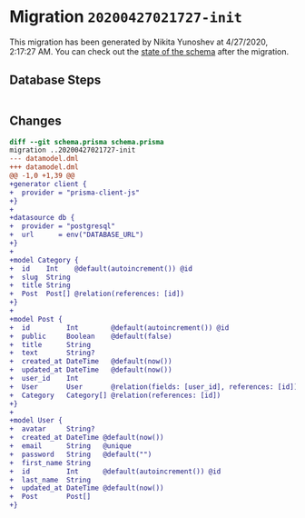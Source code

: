 # Migration `20200427021727-init`

This migration has been generated by Nikita Yunoshev at 4/27/2020, 2:17:27 AM.
You can check out the [state of the schema](./schema.prisma) after the migration.

## Database Steps

```sql

```

## Changes

```diff
diff --git schema.prisma schema.prisma
migration ..20200427021727-init
--- datamodel.dml
+++ datamodel.dml
@@ -1,0 +1,39 @@
+generator client {
+  provider = "prisma-client-js"
+}
+
+datasource db {
+  provider = "postgresql"
+  url      = env("DATABASE_URL")
+}
+
+model Category {
+  id    Int    @default(autoincrement()) @id
+  slug  String
+  title String
+  Post  Post[] @relation(references: [id])
+}
+
+model Post {
+  id         Int        @default(autoincrement()) @id
+  public     Boolean    @default(false)
+  title      String
+  text       String?
+  created_at DateTime   @default(now())
+  updated_at DateTime   @default(now())
+  user_id    Int
+  User       User       @relation(fields: [user_id], references: [id])
+  Category   Category[] @relation(references: [id])
+}
+
+model User {
+  avatar     String?
+  created_at DateTime @default(now())
+  email      String   @unique
+  password   String   @default("")
+  first_name String
+  id         Int      @default(autoincrement()) @id
+  last_name  String
+  updated_at DateTime @default(now())
+  Post       Post[]
+}
```


